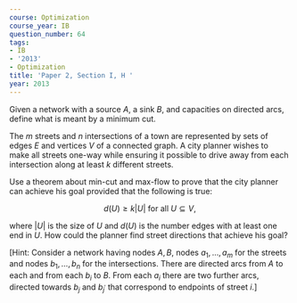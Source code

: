 ```yaml
---
course: Optimization
course_year: IB
question_number: 64
tags:
- IB
- '2013'
- Optimization
title: 'Paper 2, Section I, H '
year: 2013
---
```




Given a network with a source $A$, a sink $B$, and capacities on directed arcs, define what is meant by a minimum cut.

The $m$ streets and $n$ intersections of a town are represented by sets of edges $E$ and vertices $V$ of a connected graph. A city planner wishes to make all streets one-way while ensuring it possible to drive away from each intersection along at least $k$ different streets.

Use a theorem about min-cut and max-flow to prove that the city planner can achieve his goal provided that the following is true:

$$d(U) \geqslant k|U| \text { for all } U \subseteq V,$$

where $|U|$ is the size of $U$ and $d(U)$ is the number edges with at least one end in $U$. How could the planner find street directions that achieve his goal?

[Hint: Consider a network having nodes $A, B$, nodes $a_{1}, \ldots, a_{m}$ for the streets and nodes $b_{1}, \ldots, b_{n}$ for the intersections. There are directed arcs from $A$ to each and from each $b_{i}$ to $B$. From each $a_{i}$ there are two further arcs, directed towards $b_{j}$ and $b_{j^{\prime}}$ that correspond to endpoints of street $i .]$
